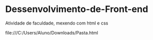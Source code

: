 # Dessenvolvimento-de-Front-end
Atividade de faculdade, mexendo com html e css

file:///C:/Users/Aluno/Downloads/Pasta.html
